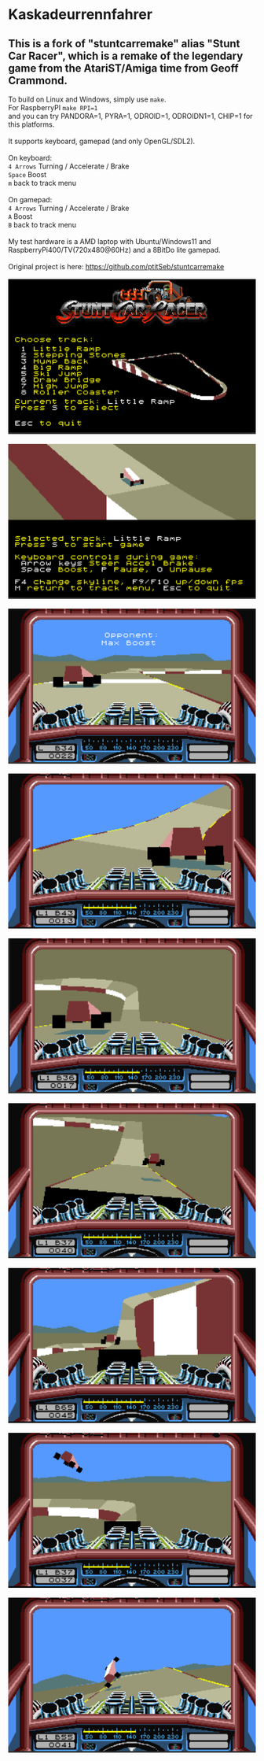 # Kaskadeurrennfahrer

## This is a fork of "stuntcarremake" alias "Stunt Car Racer", which is a remake of the legendary game from the AtariST/Amiga time from Geoff Crammond.

To build on Linux and Windows, simply use `make`.<br>
For RaspberryPI `make RPI=1`<br>
and you can try PANDORA=1, PYRA=1, ODROID=1, ODROIDN1=1, CHIP=1 for this platforms.<br>
<br>
It supports keyboard, gamepad (and only OpenGL/SDL2).<br>
<br>
On keyboard:<br>
 `4 Arrows` Turning / Accelerate / Brake<br>
 `Space`    Boost<br>
 `m`        back to track menu<br>
<br>
On gamepad:<br>
 `4 Arrows` Turning / Accelerate / Brake<br>
 `A`        Boost<br>
 `B`        back to track menu<br>
<br>
My test hardware is a AMD laptop with Ubuntu/Windows11 and RaspberryPi400/TV(720x480@60Hz) and a 8BitDo lite gamepad.<br>
<br>
Original project is here: https://github.com/ptitSeb/stuntcarremake<br>
<br>
<img src="./Bildschirmfotos/1.png"/><br><br>
<img src="./Bildschirmfotos/2.png"/><br><br>
<img src="./Bildschirmfotos/3.png"/><br><br>
<img src="./Bildschirmfotos/4.png"/><br><br>
<img src="./Bildschirmfotos/5.png"/><br><br>
<img src="./Bildschirmfotos/6.png"/><br><br>
<img src="./Bildschirmfotos/7.png"/><br><br>
<img src="./Bildschirmfotos/8.png"/><br><br>
<img src="./Bildschirmfotos/9.png"/><br><br>
<br>
